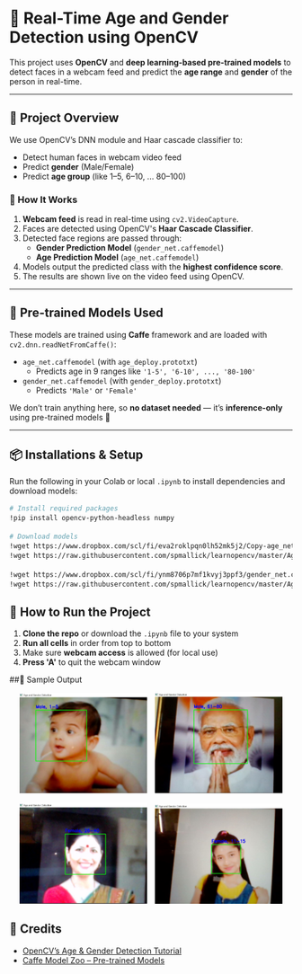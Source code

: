 # 🧠 Real-Time Age and Gender Detection using OpenCV

This project uses **OpenCV** and **deep learning-based pre-trained models** to detect faces in a webcam feed and predict the **age range** and **gender** of the person in real-time.

---

## 📌 Project Overview

We use OpenCV’s DNN module and Haar cascade classifier to:

- Detect human faces in webcam video feed
- Predict **gender** (Male/Female)
- Predict **age group** (like 1–5, 6–10, ... 80–100)

### 🚀 How It Works

1. **Webcam feed** is read in real-time using `cv2.VideoCapture`.
2. Faces are detected using OpenCV's **Haar Cascade Classifier**.
3. Detected face regions are passed through:
   - **Gender Prediction Model** (`gender_net.caffemodel`)
   - **Age Prediction Model** (`age_net.caffemodel`)
4. Models output the predicted class with the **highest confidence score**.
5. The results are shown live on the video feed using OpenCV.

---

## 🧠 Pre-trained Models Used

These models are trained using **Caffe** framework and are loaded with `cv2.dnn.readNetFromCaffe()`:

- `age_net.caffemodel` (with `age_deploy.prototxt`)
  - Predicts age in 9 ranges like `'1-5', '6-10', ..., '80-100'`
- `gender_net.caffemodel` (with `gender_deploy.prototxt`)
  - Predicts `'Male'` or `'Female'`

We don’t train anything here, so **no dataset needed** — it’s **inference-only** using pre-trained models 🎯

---

## 📦 Installations & Setup

Run the following in your Colab or local `.ipynb` to install dependencies and download models:

```bash
# Install required packages
!pip install opencv-python-headless numpy

# Download models
!wget https://www.dropbox.com/scl/fi/eva2roklpqn0lh52mk5j2/Copy-age_net.caffemodel?rlkey=nt9d615zw0tupmqsrgit635y5&st=cdrdqk63&dl=1 -O age_net.caffemodel
!wget https://raw.githubusercontent.com/spmallick/learnopencv/master/AgeGender/age_deploy.prototxt -O age_deploy.prototxt

!wget https://www.dropbox.com/scl/fi/ynm8706p7mf1kvyj3ppf3/gender_net.caffemodel?rlkey=c4mjwtr4iuzpstwgeowr7tuk7&st=w4xpdcmf&dl=1 -O gender_net.caffemodel
!wget https://raw.githubusercontent.com/spmallick/learnopencv/master/AgeGender/gender_deploy.prototxt -O gender_deploy.prototxt

```

## 🚀 How to Run the Project

1. **Clone the repo** or download the `.ipynb` file to your system  
2. **Run all cells** in order from top to bottom  
3. Make sure **webcam access** is allowed (for local use)  
4. **Press 'A'** to quit the webcam window

##📸 Sample Output

<p align="center">
  <img src="assets/img1.JPG" width="45%" style="margin-right: 10px;" />
  <img src="assets/img2.JPG" width="45%" />
</p>
<p align="center">
  <img src="assets/img3.JPG" width="45%" style="margin-right: 10px;" />
  <img src="assets/img4.JPG" width="45%" />
</p>


## 🙌 Credits

- [OpenCV’s Age & Gender Detection Tutorial](https://github.com/spmallick/learnopencv/tree/master/AgeGender)
- [Caffe Model Zoo – Pre-trained Models](https://github.com/BVLC/caffe/wiki/Model-Zoo)






